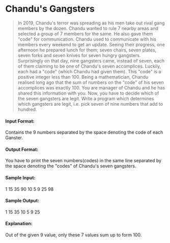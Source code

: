 # Chandu's Gangsters

> In 2019, Chandu's terror was spreading as his men take out rival gang members by the dozen. Chandu wanted to rule 7 nearby areas and selected a group of 7 members for the same. He also gave them "code" for communication. Chandu used to communicate with his members every weekend to get an update. Seeing their progress, one afternoon he prepared lunch for them; seven chairs, seven plates, seven forks and seven knives for seven hungry gangsters. Surprisingly on that day, nine gangsters came, instead of seven, each of them claiming to be one of Chandu's seven accomplices. Luckily, each had a "code" (which Chandu had given them). This "code" is a positive integer less than 100. Being a mathematician, Chandu realised long ago that the sum of numbers on the "code" of his seven accomplices was exactly 100. You are manager of Chandu and he has shared this information with you. Now, you have to decide which of the seven gangsters are legit. Write a program which determines which gangsters are legit, i.e. pick seven of nine numbers that add to hundred.

#### Input Format:
Contains the 9 numbers separated by the space denoting the code of each Ganster.

#### Output Format:
You have to print the seven numbers(codes) in the same line separated by the space denoting the "codes" of Chandu's seven gangsters.

#### Sample Input:
1 15 35 90 10 5 9 25 98

#### Sample Output:
1 15 35 10 5 9 25

#### Explanation: 
Out of the given 9 value, only these 7 values sum up to form 100.